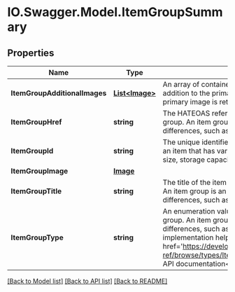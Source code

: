 # IO.Swagger.Model.ItemGroupSummary
## Properties

Name | Type | Description | Notes
------------ | ------------- | ------------- | -------------
**ItemGroupAdditionalImages** | [**List&lt;Image&gt;**](Image.md) | An array of containers with the URLs for images that are in addition to the primary image of the item group. The primary image is returned in the itemGroupImage field. | [optional] 
**ItemGroupHref** | **string** | The HATEOAS reference of the parent page of the item group. An item group is an item that has various aspect differences, such as color, size, storage capacity, etc. | [optional] 
**ItemGroupId** | **string** | The unique identifier for the item group. An item group is an item that has various aspect differences, such as color, size, storage capacity, etc. | [optional] 
**ItemGroupImage** | [**Image**](Image.md) |  | [optional] 
**ItemGroupTitle** | **string** | The title of the item that appears on the item group page. An item group is an item that has various aspect differences, such as color, size, storage capacity, etc. | [optional] 
**ItemGroupType** | **string** | An enumeration value that indicates the type of the item group. An item group is an item that has various aspect differences, such as color, size, storage capacity, etc. For implementation help, refer to &lt;a href&#x3D;&#39;https://developer.ebay.com/devzone/rest/api-ref/browse/types/ItemGroupTypeEnum.html&#39;&gt;eBay API documentation&lt;/a&gt; | [optional] 

[[Back to Model list]](../README.md#documentation-for-models) [[Back to API list]](../README.md#documentation-for-api-endpoints) [[Back to README]](../README.md)

